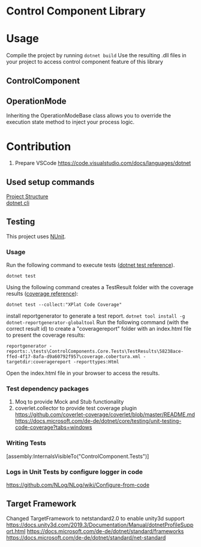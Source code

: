 # Control Component Library 

# Usage
Compile the project by running `dotnet build`
Use the resulting .dll files in your project to access control component feature of this library

## ControlComponent

## OperationMode
Inheriting the OperationModeBase class allows you to override the execution state method to inject your process logic.

# Contribution
1. Prepare VSCode https://code.visualstudio.com/docs/languages/dotnet

## Used setup commands
[Project Structure](https://docs.microsoft.com/de-de/dotnet/core/porting/project-structure)  
[dotnet cli](https://docs.microsoft.com/de-de/dotnet/core/tools/dotnet-new)


## Testing
This project uses [NUnit](https://nunit.org/).

### Usage
Run the following command to execute tests ([dotnet test reference](https://docs.microsoft.com/de-de/dotnet/core/tools/dotnet-test)).
```
dotnet test
```

Using the following command creates a TestResult folder with the coverage results ([coverage reference](https://docs.microsoft.com/de-de/dotnet/core/testing/unit-testing-code-coverage?tabs=windows#integrate-with-net-test)):  
```
dotnet test --collect:"XPlat Code Coverage"
```

install reportgenerator to generate a test report. `dotnet tool install -g dotnet-reportgenerator-globaltool`
Run the following command (with the correct result id) to create a "coveragereport" folder with an index.html file to present the coverage results:
```
reportgenerator -reports:.\tests\ControlComponents.Core.Tests\TestResults\58238ace-ffed-4f17-8afa-d9a60792f957\coverage.cobertura.xml -targetdir:coveragereport -reporttypes:Html
```

Open the index.html file in your browser to access the results.

### Test dependency packages
1. Moq to provide Mock and Stub functionality
2. coverlet.collector to provide test coverage plugin
https://github.com/coverlet-coverage/coverlet/blob/master/README.md
https://docs.microsoft.com/de-de/dotnet/core/testing/unit-testing-code-coverage?tabs=windows

### Writing Tests
[assembly:InternalsVisibleTo("ControlComponent.Tests")]

### Logs in Unit Tests by configure logger in code
https://github.com/NLog/NLog/wiki/Configure-from-code

## Target Framework
Changed TargetFramework to netstandard2.0 to enable unity3d support
https://docs.unity3d.com/2019.3/Documentation/Manual/dotnetProfileSupport.html
https://docs.microsoft.com/de-de/dotnet/standard/frameworks
https://docs.microsoft.com/de-de/dotnet/standard/net-standard


